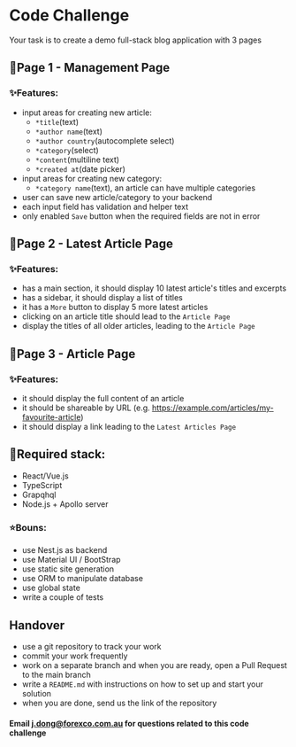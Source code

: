 
# Code Challenge

Your task is to create a demo full-stack blog application with 3 pages

## 📄Page 1 -  Management Page 

###  ✨Features: 
- input areas for creating new article: 
  - `*title`(text)
  - `*author name`(text)
  - `*author country`(autocomplete select)
  - `*category`(select)
  - `*content`(multiline text)
  - `*created at`(date picker)
- input areas for creating new category: 
  - `*category name`(text), an article can have multiple categories
- user can save new article/category to your backend
- each input field has validation and helper text
- only enabled `Save` button when the required fields are not in error

## 📄Page 2 - Latest Article Page

###  ✨Features: 
- has a main section, it should display 10 latest article's titles and excerpts
- has a sidebar, it should display a list of titles
- it has a `More` button to display 5 more latest articles
- clicking on an article title should lead to the `Article Page`
- display the titles of all older articles, leading to the `Article Page`

## 📄Page 3 - Article Page

###  ✨Features: 
- it should display the full content of an article
- it should be shareable by URL (e.g. https://example.com/articles/my-favourite-article)
- it should display a link leading to the `Latest Articles Page`

## 🎯Required stack: 

- React/Vue.js
- TypeScript
- Grapqhql
- Node.js + Apollo server

### ⭐Bouns:

- use Nest.js as backend
- use Material UI / BootStrap
- use static site generation
- use ORM to manipulate database
- use global state
- write a couple of tests


## Handover

- use a git repository to track your work
- commit your work frequently
- work on a separate branch and when you are ready, open a Pull Request to the main branch
- write a `README.md` with instructions on how to set up and start your solution
- when you are done, send us the link of the repository

#### Email j.dong@forexco.com.au for questions related to this code challenge
